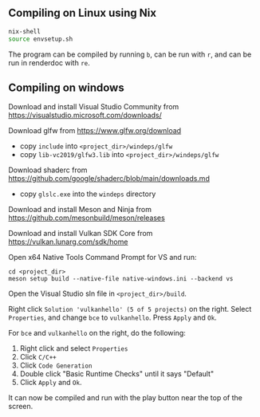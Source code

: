 ## Compiling on Linux using Nix
```bash
nix-shell
source envsetup.sh
```
The program can be compiled by running `b`, can be run with `r`, and can be run in renderdoc with `re`.

## Compiling on windows

Download and install Visual Studio Community from https://visualstudio.microsoft.com/downloads/

Download glfw from https://www.glfw.org/download
 - copy `include` into `<project_dir>/windeps/glfw`
 - copy `lib-vc2019/glfw3.lib` into `<project_dir>/windeps/glfw`

Download shaderc from https://github.com/google/shaderc/blob/main/downloads.md
 - copy `glslc.exe` into the `windeps` directory

Download and install Meson and Ninja from https://github.com/mesonbuild/meson/releases

Download and install Vulkan SDK Core from https://vulkan.lunarg.com/sdk/home

Open x64 Native Tools Command Prompt for VS and run:
```
cd <project_dir>
meson setup build --native-file native-windows.ini --backend vs
```

Open the Visual Studio sln file in `<project_dir>/build`.

Right click `Solution 'vulkanhello' (5 of 5 projects)` on the right. Select `Properties`,
and change `bce` to `vulkanhello`. Press `Apply` and `Ok`.

For `bce` and `vulkanhello` on the right, do the following:
  1. Right click and select `Properties`
  2. Click `C/C++`
  3. Click `Code Generation`
  4. Double click "Basic Runtime Checks" until it says "Default"
  5. Click `Apply` and `Ok`.

It can now be compiled and run with the play button near the top of the screen.
